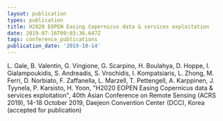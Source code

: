 ```yaml
---
layout: publication
types: publication
title: H2020 EOPEN Easing Copernicus data & services exploitation
date: 2019-07-16T09:03:36.647Z
tags: conference_publications
publication_date: '2019-10-14'
---
```

L. Gale, B. Valentin, G. Vingione, G. Scarpino, H. Boulahya, D. Hoppe, I. Gialampoukidis, S. Andreadis, S. Vrochidis, I. Kompatsiaris, L. Zhong, M. Ferri, D. Norbiato, F. Zaffanella, L. Marzell, T. Pettengell, A. Karppinen, J. Tyynela, P. Karsisto, H. Yoon, "H2020 EOPEN Easing Copernicus data & services exploitation", 40th Asian Conference on Remote Sensing (ACRS 2019), 14-18 October 2019, Daejeon Convention Center (DCC), Korea (accepted for publication)
